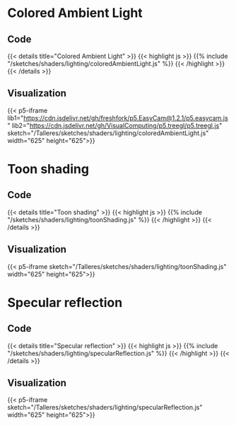 # Colored Ambient Light
## Code

{{< details title="Colored Ambient Light" >}}
{{< highlight js >}}
{{% include "/sketches/shaders/lighting/coloredAmbientLight.js" %}}
{{< /highlight >}}
{{< /details >}}

## Visualization

{{< p5-iframe lib1="https://cdn.jsdelivr.net/gh/freshfork/p5.EasyCam@1.2.1/p5.easycam.js"
lib2="https://cdn.jsdelivr.net/gh/VisualComputing/p5.treegl/p5.treegl.js"
sketch="/Talleres/sketches/shaders/lighting/coloredAmbientLight.js" width="625" height="625">}}

# Toon shading
## Code

{{< details title="Toon shading" >}}
{{< highlight js >}}
{{% include "/sketches/shaders/lighting/toonShading.js" %}}
{{< /highlight >}}
{{< /details >}}

## Visualization

{{< p5-iframe sketch="/Talleres/sketches/shaders/lighting/toonShading.js" width="625" height="625">}}

# Specular reflection
## Code

{{< details title="Specular reflection" >}}
{{< highlight js >}}
{{% include "/sketches/shaders/lighting/specularReflection.js" %}}
{{< /highlight >}}
{{< /details >}}

## Visualization

{{< p5-iframe sketch="/Talleres/sketches/shaders/lighting/specularReflection.js" width="625" height="625">}}
